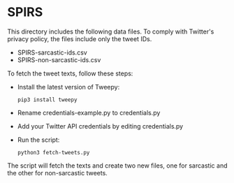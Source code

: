 # SPIRS

This directory includes the following data files. To comply with Twitter's privacy policy, the files include only the tweet IDs.

  - SPIRS-sarcastic-ids.csv
  - SPIRS-non-sarcastic-ids.csv

To fetch the tweet texts, follow these steps:

  - Install the latest version of Tweepy:
  
    `pip3 install tweepy`
  - Rename credentials-example.py to credentials.py
  - Add your Twitter API credentials by editing credentials.py
  - Run the script:
  
    `python3 fetch-tweets.py`

The script will fetch the texts and create two new files, one for sarcastic and the other for non-sarcastic tweets.

